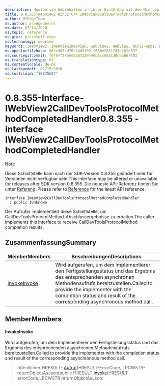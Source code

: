 ```yaml
---
description: Hosten von Webinhalten in ihrer Win32-App mit dem Microsoft Edge WebView2-Steuerelement
title: 0.8.355-WebView2 Win32 C++ IWebView2CallDevToolsProtocolMethodCompletedHandler
author: MSEdgeTeam
ms.author: msedgedevrel
ms.date: 07/14/2020
ms.topic: reference
ms.prod: microsoft-edge
ms.technology: webview
keywords: IWebView2, IWebView2WebView, webview2, WebView, Win32-apps, Win32, Edge
ms.openlocfilehash: 66ce887cd70b14d51091f630e9631783dc02d397
ms.sourcegitcommit: f6764f57aed9ab7229e4eb6cc8851d0cea667403
ms.translationtype: MT
ms.contentlocale: de-DE
ms.lasthandoff: 07/15/2020
ms.locfileid: "10878687"
---
```

# <span data-ttu-id="d6f1b-104">0.8.355-Interface-IWebView2CallDevToolsProtocolMethodCompletedHandler</span><span class="sxs-lookup"><span data-stu-id="d6f1b-104">0.8.355 - interface IWebView2CallDevToolsProtocolMethodCompletedHandler</span></span> 

> [!NOTE]
> <span data-ttu-id="d6f1b-105">Diese Schnittstelle kann nach der SDK-Version 0.8.355 geändert oder für Versionen nicht verfügbar sein.</span><span class="sxs-lookup"><span data-stu-id="d6f1b-105">This interface may be altered or unavailable for releases after SDK version 0.8.355.</span></span> <span data-ttu-id="d6f1b-106">Die neueste API-Referenz finden Sie unter [Referenz](../../../webview2-api-reference.md) .</span><span class="sxs-lookup"><span data-stu-id="d6f1b-106">Please refer to [Reference](../../../webview2-api-reference.md) for the latest API reference.</span></span>

```
interface IWebView2CallDevToolsProtocolMethodCompletedHandler
  : public IUnknown
```

<span data-ttu-id="d6f1b-107">Der Aufrufer implementiert diese Schnittstelle, um CallDevToolsProtocolMethod-Abschlussergebnisse zu erhalten.</span><span class="sxs-lookup"><span data-stu-id="d6f1b-107">The caller implements this interface to receive CallDevToolsProtocolMethod completion results.</span></span>

## <span data-ttu-id="d6f1b-108">Zusammenfassung</span><span class="sxs-lookup"><span data-stu-id="d6f1b-108">Summary</span></span>

 <span data-ttu-id="d6f1b-109">Member</span><span class="sxs-lookup"><span data-stu-id="d6f1b-109">Members</span></span>                        | <span data-ttu-id="d6f1b-110">Beschreibungen</span><span class="sxs-lookup"><span data-stu-id="d6f1b-110">Descriptions</span></span>
--------------------------------|---------------------------------------------
[<span data-ttu-id="d6f1b-111">Invoke</span><span class="sxs-lookup"><span data-stu-id="d6f1b-111">Invoke</span></span>](#invoke) | <span data-ttu-id="d6f1b-112">Wird aufgerufen, um dem Implementierer den Fertigstellungsstatus und das Ergebnis des entsprechenden asynchronen Methodenaufrufs bereitzustellen.</span><span class="sxs-lookup"><span data-stu-id="d6f1b-112">Called to provide the implementer with the completion status and result of the corresponding asynchronous method call.</span></span>

## <span data-ttu-id="d6f1b-113">Member</span><span class="sxs-lookup"><span data-stu-id="d6f1b-113">Members</span></span>

#### <span data-ttu-id="d6f1b-114">Invoke</span><span class="sxs-lookup"><span data-stu-id="d6f1b-114">Invoke</span></span> 

<span data-ttu-id="d6f1b-115">Wird aufgerufen, um dem Implementierer den Fertigstellungsstatus und das Ergebnis des entsprechenden asynchronen Methodenaufrufs bereitzustellen.</span><span class="sxs-lookup"><span data-stu-id="d6f1b-115">Called to provide the implementer with the completion status and result of the corresponding asynchronous method call.</span></span>

> <span data-ttu-id="d6f1b-116">öffentlicher HRESULT- [Aufruf](#invoke)(HRESULT-ErrorCode, LPCWSTR-returnObjectAsJson)</span><span class="sxs-lookup"><span data-stu-id="d6f1b-116">public HRESULT [Invoke](#invoke)(HRESULT errorCode,LPCWSTR returnObjectAsJson)</span></span>

